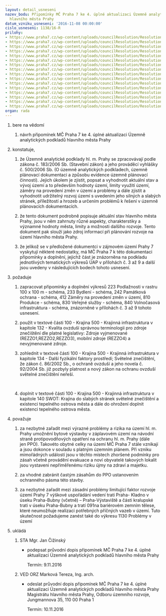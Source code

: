 ```yaml
---
layout: detail_usneseni
nazev_bodu: Připomínky MČ Praha 7 ke 4. úplné aktualizaci Územně analytických podkladů
  hlavního města Prahy
datum_vzniku_usneseni: '2016-11-08 00:00:00'
cislo_usneseni: 1138/16-R
prilohy:
- https://www.praha7.cz/wp-content/uploads/councilResolution/Resolutions/28351/export/c1duvodova_zprava~131203.doc
- https://www.praha7.cz/wp-content/uploads/councilResolution/Resolutions/28351/export/c2pruvodni_dopisnavrh~131202.doc
- https://www.praha7.cz/wp-content/uploads/councilResolution/Resolutions/28351/export/c3223_PodlaznostiRastr_25000pripominky~131201.jpg
- https://www.praha7.cz/wp-content/uploads/councilResolution/Resolutions/28351/export/c4233_Bydleni_25000pripominky~131200.jpg
- https://www.praha7.cz/wp-content/uploads/councilResolution/Resolutions/28351/export/c5242_PamatkovaOchrana_25000pripominky~131199.jpg
- https://www.praha7.cz/wp-content/uploads/councilResolution/Resolutions/28351/export/c6412_Zamery_10000_05pripominky~131198.jpg
- https://www.praha7.cz/wp-content/uploads/councilResolution/Resolutions/28351/export/c7810_Produkce_25000pripominky~131197.jpg
- https://www.praha7.cz/wp-content/uploads/councilResolution/Resolutions/28351/export/c8830_VerejneSluzby_25000pripominky~131196.jpg
- https://www.praha7.cz/wp-content/uploads/councilResolution/Resolutions/28351/export/c9840_VolnocasovaInfrastruktura_25000pripominky~131195.jpg
- https://www.praha7.cz/wp-content/uploads/councilResolution/Resolutions/28351/export/c10Zadostovyjadrenipripominekke4uplneaktualizaciUzemneanalytickychpodkladuhlavnihomestaPrahy~131194.pdf
- https://www.praha7.cz/wp-content/uploads/councilResolution/Resolutions/28351/export/c11internistanoviskoODOUMCP7~131193.pdf
- https://www.praha7.cz/wp-content/uploads/councilResolution/Resolutions/28351/export/c12internistanoviskoKSTOKRUMCP7~131192.pdf
- https://www.praha7.cz/wp-content/uploads/councilResolution/Resolutions/28351/export/c13internistanoviskoOKSUMCP7~131191.pdf
- https://www.praha7.cz/wp-content/uploads/councilResolution/Resolutions/28351/export/c14internistanoviskoOSKUMCP7~131190.pdf
- https://www.praha7.cz/wp-content/uploads/councilResolution/Resolutions/28351/export/c15internistanoviskoOZPUMCP7~131189.pdf
- https://www.praha7.cz/wp-content/uploads/councilResolution/Resolutions/28351/export/export~297379.pdf
organ: rada
---
```

<ol class="urzList_view" id="urzList">
<li class="urzClass1" id=""><span name="1">bere na vědomí</span> 
<ol class="urzOlClass">
<li class="urzClass2" style="TEXT-ALIGN: left" id=""><span><p>návrh&nbsp;připomínek MČ Praha 7 ke 4. úplné aktualizaci Územně analytických podkladů hlavního města Prahy</p></span></li></ol></li>
<li class="urzClass1" id=""><span name="50">konstatuje,</span> 
<ol class="urzOlClass">
<li class="urzClass2" style="TEXT-ALIGN: left" id=""><span><p>že Územně analytické podklady hl. m. Prahy se zpracovávají podle zákona č. 183/2006 Sb. (Stavební zákon) a jeho prováděcí vyhlášky č. 500/2006 Sb. (O územně analytických podkladech, územně plánovací dokumentaci a způsobu evidence územně plánovací činnosti).&nbsp;Jejich úkolem&nbsp;je zjistit, popsat a vyhodnotit aktuální stav a vývoj území a to především hodnoty území, limity využití území, záměry na provedení změn v území a problémy a dále zjistit a vyhodnotit udržitelný rozvoj území s uvedením jeho silných a slabých stránek, příležitostí a hrozeb a určením problémů k řešení v územně plánovacích dokumentacích.</p></span></li>
<li class="urzClass2" style="TEXT-ALIGN: left" id=""><span><p>že tento dokument podrobně popisuje aktuální stav hlavního města Prahy, jsou v něm zahrnuty různé aspekty, charakterstiky a významné hodnoty města, limity a možnosti dalšího rozvoje. Tento dokument pak slouží jako zdroj informací při plánování rozvoje na území hlavního města Prahy.</p></span></li>
<li class="urzClass2" style="TEXT-ALIGN: left" id=""><span><p>že jelikož se v předložené dokumentci v zájmovém&nbsp;území Prahy 7 vyskytují některé nedostatky, má&nbsp;MČ Praha 7 k&nbsp;této dokumentaci připomínky a doplnění, jejichž část je znázorněna na podkladu jednotlivých tematických výkresů ÚAP&nbsp;v přílohách č. 3 až 9 a další jsou uvedeny&nbsp;v následujících bodech&nbsp;tohoto usnesení.</p></span></li></ol></li>
<li class="urzClass1" id=""><span name="62">požaduje</span> 
<ol class="urzOlClass">
<li class="urzClass2" style="TEXT-ALIGN: left" id=""><span><p>zapracovat připomínky a doplnění výkresů 223 Podlažnosti v rastru 100 x 100 m - schéma, 233 Bydlení - schéma, 242 Památková ochrana - schéma, 412 Záměry na provedení změn v území, 810 Produkce - schéma, 830 Veřejné služby - schéma, 840 Volnočasová infrastruktura - schéma, znázorněné v přílohách č. 3 až 9 tohoto usnesení.</p></span></li>
<li class="urzClass2" style="TEXT-ALIGN: left" id=""><span><p>použít v textové části 100 - Krajina 500 - Krajinná infrastruktura v kapitole&nbsp;132 - Kvalita ovzduší&nbsp;správnou terminologii pro&nbsp;zdroje znečištění dle platné legislativy: Zdroje vyjmenované (REZZO1,REZZO2,REZZO3), mobilní zdroje (REZZO4) a nevyjmenované zdroje.</p></span></li>
<li class="urzClass2" style="TEXT-ALIGN: left" id=""><span><p>zohlednit v textové části 100 - Krajina 500 - Krajinná infrastruktura v kapitole 134 - Další fyzikální faktory prostředí; Světelné znečištění, že zákon č. 86/2002 Sb., o ochraně ovzduší a jeho novela č. 92/2004 Sb. již pozbyly platnost a nový zákon na ochranu ovzduší světelné znečištění neřeší.</p><p>&nbsp;</p></span></li>
<li class="urzClass2" style="TEXT-ALIGN: left" id=""><span><p>doplnit v textové části 100 - Krajina 500 - Krajinná infrastruktura v kapitole 140 SWOT: Krajina&nbsp;do slabých stránek světelné znečištění a existenci tepelného ostrova města a dále do ohrožení&nbsp;doplnit existenci tepelného ostrova města.</p></span></li></ol></li>
<li class="urzClass1" id=""><span name="91">považuje</span> 
<ol class="urzOlClass">
<li class="urzClass2" style="TEXT-ALIGN: left" id=""><span><p>za nezbytné zařadit mezi výrazné problémy a rizika&nbsp;na&nbsp;území hl. m. Prahy umožnění&nbsp;bytové&nbsp;výstavby v záplavovém území na návodní straně protipovodňových opatření na ochranu hl. m. Prahy (dále jen&nbsp;PPO). Takovéto obytné celky na území MČ Praha 7 stále vznikají a jsou&nbsp;dokonce v souladu s&nbsp;platným územním plánem.&nbsp;Při vzniku mimořádných událostí jsou v těchto místech zhoršené podmínky pro zásah včetně provádění evakuace a noví&nbsp;obyvatelé takových lokalit jsou vystaveni nepřiměřenému riziku újmy na zdraví&nbsp;a majetku.</p></span></li>
<li class="urzClass2" style="TEXT-ALIGN: left" id=""><span><p>za vhodné zabránit častým zásahům do PPO ustanovením ochranného pásma této stavby.</p></span></li><li class="urzClass2" id="" style="text-align: left;"><span><p>za nezbytné zařadit mezi zásadní problémy limitující faktor rozvoje území Prahy 7 výškové uspořádání vedení trati Praha- Kladno v úseku Praha-Bubny (včetně) – Praha-Výstaviště a části kralupské trati v úseku Praha-Bubny a tratí 091na bariérovém zemním tělese, které neumožňuje realizaci potřebných příčných vazeb v území. Tuto skutečnost požadujeme zanést také do výkresu 1130 Problémy v území</p></span></li></ol></li><li class="urzClass1" id="urzUkoly"><span name="1">ukládá</span><ol class="urzOlClass"><li class="urzClass2"><span><p>STA Mgr. Jan Čižinský</p></span><ul class="urzUlClass"><li class="urzClass3"><span><p>podepsat průvodní dopis připomínek MČ Praha 7 ke 4. úplné aktualizaci Územně analytických podkladů hlavního města Prahy</p></span><span class="urzUkolTermin">  Termín:&nbsp;9.11.2016</span></li></ul></li><li class="urzClass2"><span><p>VED ORZ Marková Tereza, Ing. arch.</p></span><ul class="urzUlClass"><li class="urzClass3"><span><p>odeslat průvodní dopis připomínek MČ Praha 7 ke 4. úplné aktualizaci Územně analytických podkladů hlavního města Prahy Magistrátu hlavního města Prahy, Odboru územního rozvoje, Jungmannova 35, 110 00 Praha 1</p></span><span class="urzUkolTermin">  Termín:&nbsp;10.11.2016</span></li></ul></li></ol></li>
</ol>